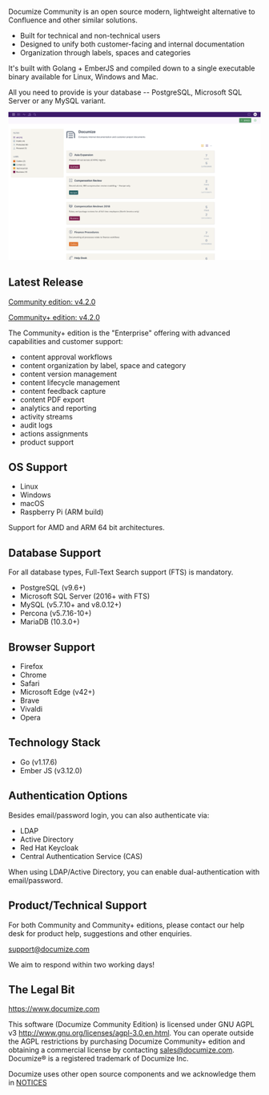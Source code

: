 Documize Community is an open source modern, lightweight alternative to Confluence and other similar solutions.

- Built for technical and non-technical users
- Designed to unify both customer-facing and internal documentation
- Organization through labels, spaces and categories

It's built with Golang + EmberJS and compiled down to a single executable binary available for Linux, Windows and Mac.

All you need to provide is your database -- PostgreSQL, Microsoft SQL Server or any MySQL variant.

![Documize Community](screenshot-1.png "Documize Community")

## Latest Release

[Community edition: v4.2.0](https://github.com/documize/community/releases)

[Community+ edition: v4.2.0](https://www.documize.com/community/downloads)

The Community+ edition is the "Enterprise" offering with advanced capabilities and customer support:

- content approval workflows
- content organization by label, space and category
- content version management
- content lifecycle management
- content feedback capture
- content PDF export
- analytics and reporting
- activity streams
- audit logs
- actions assignments
- product support

## OS Support

- Linux
- Windows
- macOS
- Raspberry Pi (ARM build)

Support for AMD and ARM 64 bit architectures.

## Database Support

For all database types, Full-Text Search support (FTS) is mandatory.

- PostgreSQL (v9.6+)
- Microsoft SQL Server (2016+ with FTS)
- MySQL (v5.7.10+ and v8.0.12+)
- Percona (v5.7.16-10+)
- MariaDB (10.3.0+)

## Browser Support

- Firefox
- Chrome
- Safari
- Microsoft Edge (v42+)
- Brave
- Vivaldi
- Opera

## Technology Stack

- Go (v1.17.6)
- Ember JS (v3.12.0)

## Authentication Options

Besides email/password login, you can also authenticate via:

* LDAP
* Active Directory
* Red Hat Keycloak
* Central Authentication Service (CAS)

When using LDAP/Active Directory, you can enable dual-authentication with email/password.

## Product/Technical Support

For both Community and Community+ editions, please contact our help desk for product help, suggestions and other enquiries.

<support@documize.com>

We aim to respond within two working days!

## The Legal Bit

<https://www.documize.com>

This software (Documize Community Edition) is licensed under GNU AGPL v3 <http://www.gnu.org/licenses/agpl-3.0.en.html>. You can operate outside the AGPL restrictions by purchasing Documize Community+ edition and obtaining a commercial license by contacting <sales@documize.com>. Documize® is a registered trademark of Documize Inc.

Documize uses other open source components and we acknowledge them in [NOTICES](NOTICES.md)
